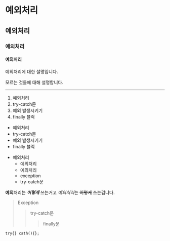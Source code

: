 # 예외처리
## 예외처리
### 예외처리
#### 예외처리

예외처리에 대한 설명입니다.

모르는 것들에 대해 설명합니다.

-----------------------

1. 예외처리
2. try-catch문
3. 예외 발생시키기
4. finally 블럭

* 예외처리
* try-catch문
* 예외 발생시키기
* finally 블럭

- 예외처리
    - 예외처리
    - 예외처리
    - exception
    - try-catch문

**예외**처리는 ***이렇게*** 쓰는거고 *예외처리*는 ~~이렇게~~ 쓰는겁니다.

> Exception
>> try-catch문
>>> finally문


`try{} cath(){};`